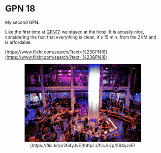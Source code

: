 # GPN 18

My second GPN.

Like the first time at [GPN17](/events/2017/05-GPN17/), we stayed at the hotel. It is actually nice, considering the fact that everything is clean, it's 15 min. from the ZKM and is affordable.

[https://www.flickr.com/search/?text=%23GPN18](https://www.flickr.com/search/?text=%23GPN18)

</pre>
<div style="width: 100%" align=center>
    <img src="hackcenter_dither.jpg" style="width: 75%"></img>
    [https://flic.kr/p/264yJvE](https://flic.kr/p/264yJvE)
</div>
</pre>
<p style="clear: both"></p>
